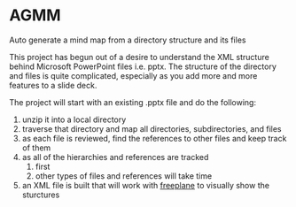 
# AGMM
Auto generate a mind map from a directory structure and its files

This project has begun out of a desire to understand the XML structure behind Microsoft PowerPoint files i.e. pptx.  The structure of the directory and files is quite complicated, especially as you add more and more features to a slide deck.  

The project will start with an existing .pptx file and do the following: 
  1. unzip it into a local directory
  1. traverse that directory and map all directories, subdirectories, and files
  1. as each file is reviewed, find the references to other files and keep track of them
  1. as all of the hierarchies and references are tracked
      1. first 
      1. other types of files and references will take time 
  1. an XML file is built that will work with [freeplane](http:freeplane.org) to visually show the sturctures

